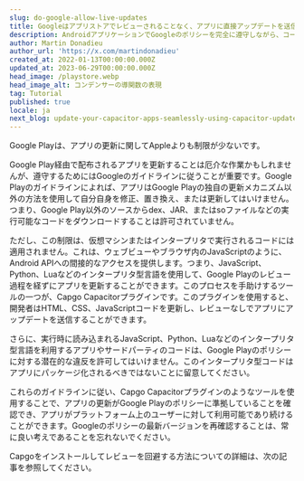 ```yaml
---
slug: do-google-allow-live-updates
title: Googleはアプリストアでレビューされることなく、アプリに直接アップデートを送信することを許可していますか？
description: AndroidアプリケーションでGoogleのポリシーを完全に遵守しながら、コードの更新を実装する方法は？
author: Martin Donadieu
author_url: 'https://x.com/martindonadieu'
created_at: 2022-01-13T00:00:00.000Z
updated_at: 2023-06-29T00:00:00.000Z
head_image: /playstore.webp
head_image_alt: コンデンサーの導関数の表現
tag: Tutorial
published: true
locale: ja
next_blog: update-your-capacitor-apps-seamlessly-using-capacitor-updater
---
```


Google Playは、アプリの更新に関してAppleよりも制限が少ないです。

Google Play経由で配布されるアプリを更新することは厄介な作業かもしれませんが、遵守するためにはGoogleのガイドラインに従うことが重要です。Google Playのガイドラインによれば、アプリはGoogle Playの独自の更新メカニズム以外の方法を使用して自分自身を修正、置き換え、または更新してはいけません。つまり、Google Play以外のソースからdex、JAR、またはsoファイルなどの実行可能なコードをダウンロードすることは許可されていません。

ただし、この制限は、仮想マシンまたはインタープリタで実行されるコードには適用されません。これは、ウェブビューやブラウザ内のJavaScriptのように、Android APIへの間接的なアクセスを提供します。つまり、JavaScript、Python、Luaなどのインタープリタ型言語を使用して、Google Playのレビュー過程を経ずにアプリを更新することができます。このプロセスを手助けするツールの一つが、Capgo Capacitorプラグインです。このプラグインを使用すると、開発者はHTML、CSS、JavaScriptコードを更新し、レビューなしでアプリにアップデートを送信することができます。

さらに、実行時に読み込まれるJavaScript、Python、Luaなどのインタープリタ型言語を利用するアプリやサードパーティのコードは、Google Playのポリシーに対する潜在的な違反を許可してはいけません。このインタープリタ型コードはアプリにパッケージ化されるべきではないことに留意してください。

これらのガイドラインに従い、Capgo Capacitorプラグインのようなツールを使用することで、アプリの更新がGoogle Playのポリシーに準拠していることを確認でき、アプリがプラットフォーム上のユーザーに対して利用可能であり続けることができます。Googleのポリシーの最新バージョンを再確認することは、常に良い考えであることを忘れないでください。

Capgoをインストールしてレビューを回避する方法についての詳細は、次の記事を参照してください。